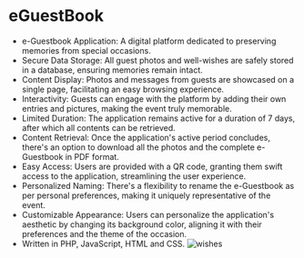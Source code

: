 # eGuestBook
- e-Guestbook Application: A digital platform dedicated to preserving memories from special occasions.
- Secure Data Storage: All guest photos and well-wishes are safely stored in a database, ensuring memories remain intact.
- Content Display: Photos and messages from guests are showcased on a single page, facilitating an easy browsing experience.
- Interactivity: Guests can engage with the platform by adding their own entries and pictures, making the event truly memorable.
- Limited Duration: The application remains active for a duration of 7 days, after which all contents can be retrieved.
- Content Retrieval: Once the application's active period concludes, there's an option to download all the photos and the complete e-Guestbook in PDF format.
- Easy Access: Users are provided with a QR code, granting them swift access to the application, streamlining the user experience.
- Personalized Naming: There's a flexibility to rename the e-Guestbook as per personal preferences, making it uniquely representative of the event.
- Customizable Appearance: Users can personalize the application's aesthetic by changing its background color, aligning it with their preferences and the theme of the occasion.
- Written in PHP, JavaScript, HTML and CSS.
![wishes](https://github.com/wiktorszczurek/eGuestBook/assets/124889327/1afe4cfc-3262-4a0f-baeb-791c529b3a09)
